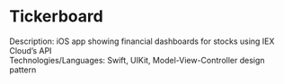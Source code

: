 # Tickerboard
Description: iOS app showing financial dashboards for stocks using IEX Cloud’s API <br />
Technologies/Languages: Swift, UIKit, Model-View-Controller design pattern <br />
